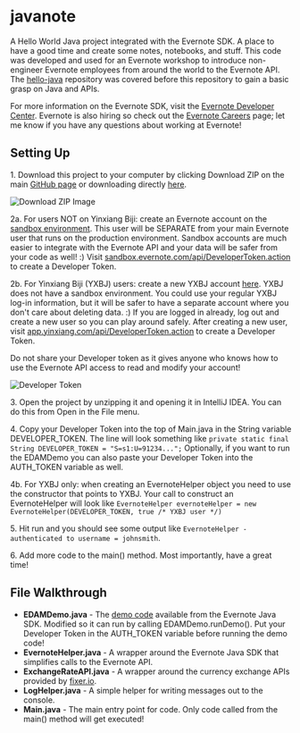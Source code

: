 # javanote
A Hello World Java project integrated with the Evernote SDK. A place to have a good time and create some notes, notebooks, and stuff. This code was developed and used for an Evernote workshop to introduce non-engineer Evernote employees from around the world to the Evernote API. The [hello-java][23] repository was covered before this repository to gain a basic grasp on Java and APIs. 

For more information on the Evernote SDK, visit the [Evernote Developer Center][20]. Evernote is also hiring so check
out the [Evernote Careers][21] page; let me know if you have any questions about working at Evernote!

## Setting Up

1\. Download this project to your computer by clicking Download ZIP on the main [GitHub page][1] or downloading directly [here][2].

![Download ZIP Image](http://imgur.com/fxven7C.png)

2a\. For users NOT on Yinxiang Biji: create an Evernote account on the [sandbox environment][3]. This user will be SEPARATE from your main Evernote user that runs on the production environment. Sandbox accounts are much easier to integrate with the Evernote API and your data will be safer from your code as well! :) Visit [sandbox.evernote.com/api/DeveloperToken.action][4] to create a Developer Token.

2b\. For Yinxiang Biji (YXBJ) users: create a new YXBJ account [here][7]. YXBJ does not have a sandbox environment. You could use your regular YXBJ log-in information, but it will be safer to have a separate account where you don't care about deleting data. :) If you are logged in already, log out and create a new user so you can play around safely. After creating a new user, visit [app.yinxiang.com/api/DeveloperToken.action][8] to create a Developer Token.

Do not share your Developer token as it gives anyone who knows how to use the Evernote API access to read and modify your account! 

![Developer Token](http://imgur.com/ItF2cAv.png)

3\. Open the project by unzipping it and opening it in IntelliJ IDEA. You can do this from Open in the File menu. 

4\. Copy your Developer Token into the top of Main.java in the String variable DEVELOPER_TOKEN. The line will look something like ``private static final String DEVELOPER_TOKEN = "S=s1:U=91234...";`` Optionally, if you want to run the EDAMDemo you can also paste your Developer Token into the AUTH_TOKEN variable as well.

4b\. For YXBJ only: when creating an EvernoteHelper object you need to use the constructor that points to YXBJ. Your call to construct an EvernoteHelper will look like ``EvernoteHelper evernoteHelper = new EvernoteHelper(DEVELOPER_TOKEN, true /* YXBJ user */)``

5\. Hit run and you should see some output like ``EvernoteHelper - authenticated to username = johnsmith``. 

6\. Add more code to the main() method. Most importantly, have a great time!

## File Walkthrough

* **EDAMDemo.java** - The [demo code][5] available from the Evernote Java SDK. Modified so it can run by calling EDAMDemo.runDemo(). Put your Developer Token in the AUTH_TOKEN variable before running the demo code!
* **EvernoteHelper.java** - A wrapper around the Evernote Java SDK that simplifies calls to the Evernote API.
* **ExchangeRateAPI.java** - A wrapper around the currency exchange APIs provided by [fixer.io][6].
* **LogHelper.java** - A simple helper for writing messages out to the console.
* **Main.java** - The main entry point for code. Only code called from the main() method will get executed!

[1]: https://github.com/markcerqueira/javanote
[2]: https://github.com/markcerqueira/javanote/archive/master.zip
[3]: https://sandbox.evernote.com
[4]: https://sandbox.evernote.com/api/DeveloperToken.action
[5]: https://github.com/evernote/evernote-sdk-java/blob/master/sample/client/EDAMDemo.java
[6]: http://fixer.io/
[7]: https://app.yinxiang.com/api
[8]: https://app.yinxiang.com/api/DeveloperToken.action
[20]: https://dev.evernote.com/
[21]: https://evernote.com/careers/
[23]: https://github.com/markcerqueira/hello-java
